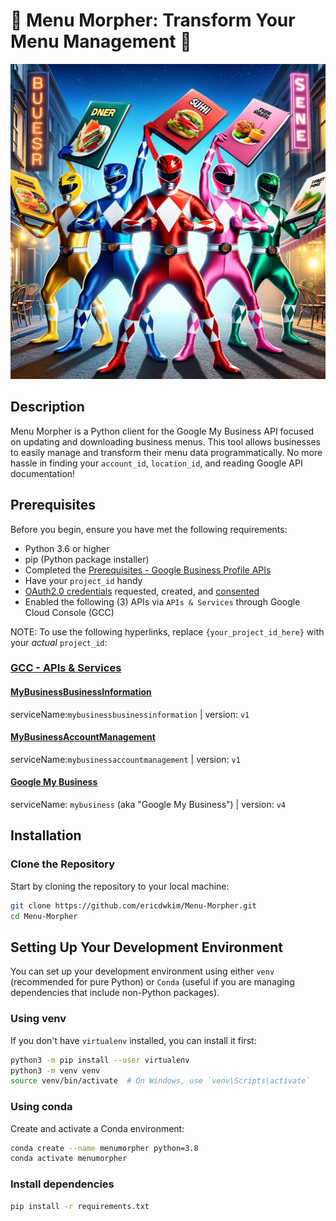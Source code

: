 # 🌟 Menu Morpher: Transform Your Menu Management 🌟

![img.png](asset/menu_morpher.png)
## Description

Menu Morpher is a Python client for the Google My Business API focused on updating and downloading business menus. This tool allows businesses to easily manage and transform their menu data programmatically. No more hassle in finding your `account_id`, `location_id`, and reading Google API documentation! 

## Prerequisites

Before you begin, ensure you have met the following requirements:

- Python 3.6 or higher
- pip (Python package installer)
- Completed the [Prerequisites - Google Business Profile APIs](https://developers.google.com/my-business/content/prereqs)
- Have your `project_id` handy
- [OAuth2.0 credentials](https://developers.google.com/my-business/content/basic-setup#request-client-id) requested, created, and [consented](https://console.cloud.google.com/apis/credentials/consent?project={your_project_id_here})
- Enabled the following (3) APIs via `APIs & Services` through Google Cloud Console (GCC)

NOTE: To use the following hyperlinks, replace `{your_project_id_here}` with your _actual_ `project_id`:

### [GCC - APIs & Services](https://console.cloud.google.com/apis/dashboard?project={your_project_id_here})

#### [MyBusinessBusinessInformation](https://console.cloud.google.com/apis/api/mybusinessbusinessinformation.googleapis.com/metrics?project={your_project_id_here})
serviceName:`mybusinessbusinessinformation` |
version: `v1`
#### [MyBusinessAccountManagement](https://console.cloud.google.com/apis/api/mybusinessaccountmanagement.googleapis.com/metrics?project={your_project_id_here})
serviceName:`mybusinessaccountmanagement` |
version: `v1`
#### [Google My Business](https://console.cloud.google.com/apis/api/mybusiness.googleapis.com/quotas?project={your_project_id_here}) 
serviceName: `mybusiness` (aka "Google My Business") |
version: `v4`


## Installation

### Clone the Repository

Start by cloning the repository to your local machine:

```bash
git clone https://github.com/ericdwkim/Menu-Morpher.git
cd Menu-Morpher
```

## Setting Up Your Development Environment

You can set up your development environment using either `venv` (recommended for pure Python) or `Conda` (useful if you are managing dependencies that include non-Python packages).

### Using venv

If you don't have `virtualenv` installed, you can install it first:

```bash
python3 -m pip install --user virtualenv
python3 -m venv venv
source venv/bin/activate  # On Windows, use `venv\Scripts\activate`
```

### Using conda

Create and activate a Conda environment:

```bash
conda create --name menumorpher python=3.8
conda activate menumorpher
```

### Install dependencies

```bash
pip install -r requirements.txt
```

